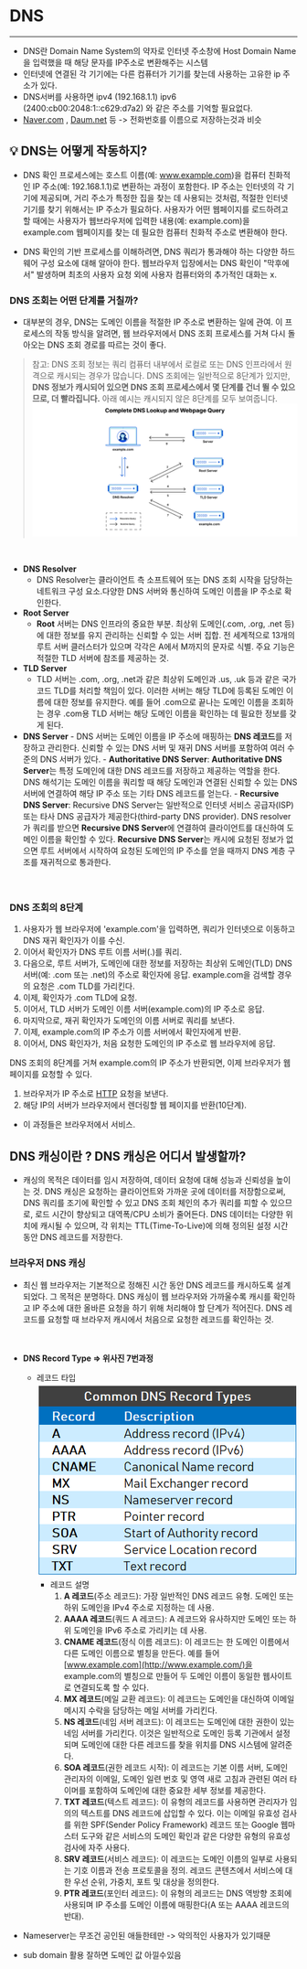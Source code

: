 # DNS

---

- DNS란 Domain Name System의 약자로 인터넷 주소창에 Host Domain Name을 입력했을 때 해당 문자를 IP주소로 변환해주는 시스템
- 인터넷에 연결된 각 기기에는 다른 컴퓨터가 기기를 찾는데 사용하는 고유한 ip 주소가 있다.
- DNS서버를 사용하면 ipv4 (192.168.1.1) ipv6 (2400:cb00:2048:1::c629:d7a2) 와 같은 주소를 기억할 필요없다.
- [Naver.com](http://naver.com/) , [Daum.net](http://daum.net/) 등 -> 전화번호를 이름으로 저장하는것과 비슷

## 💡 **DNS는 어떻게 작동하지?**

- DNS 확인 프로세스에는 호스트 이름(예: www.example.com)을 컴퓨터 친화적인 IP 주소(예: 192.168.1.1)로 변환하는 과정이 포함한다. IP 주소는 인터넷의 각 기기에 제공되며, 거리 주소가 특정한 집을 찾는 데 사용되는 것처럼, 적절한 인터넷 기기를 찾기 위해서는 IP 주소가 필요하다. 사용자가 어떤 웹페이지를 로드하려고 할 때에는 사용자가 웹브라우저에 입력한 내용(예: example.com)을 example.com 웹페이지를 찾는 데 필요한 컴퓨터 친화적 주소로 변환해야 한다.

- DNS 확인의 기반 프로세스를 이해하려면, DNS 쿼리가 통과해야 하는 다양한 하드웨어 구성 요소에 대해 알아야 한다. 웹브라우저 입장에서는 DNS 확인이 "막후에서" 발생하며 최초의 사용자 요청 외에 사용자 컴퓨터와의 추가적인 대화는 x.

### **DNS 조회는 어떤 단계를 거칠까?**

- 대부분의 경우, DNS는 도메인 이름을 적절한 IP 주소로 변환하는 일에 관여. 이 프로세스의 작동 방식을 알려면, 웹 브라우저에서 DNS 조회 프로세스를 거쳐 다시 돌아오는 DNS 조회 경로를 따르는 것이 좋다.
  <br>

> 참고: DNS 조회 정보는 쿼리 컴퓨터 내부에서 로컬로 또는 DNS 인프라에서 원격으로 캐시되는 경우가 많습니다. DNS 조회에는 일반적으로 8단계가 있지만, **DNS 정보가 캐시되어 있으면 DNS 조회 프로세스에서 몇 단계를 건너 뛸 수 있으므로, 더 빨라집니다.** 아래 예시는 캐시되지 않은 8단계를 모두 보여줍니다.
> ![what_is_a_dns_server_dns_lookup.png](./image/what_is_a_dns_server_dns_lookup.png)

<br>

- **DNS Resolver**
  - DNS Resolver는 클라이언트 측 소프트웨어 또는 DNS 조회 시작을 담당하는 네트워크 구성 요소.다양한 DNS 서버와 통신하여 도메인 이름을 IP 주소로 확인한다.
- **Root Server**
  - **Root** 서버는 DNS 인프라의 중요한 부분. 최상위 도메인(.com, .org, .net 등)에 대한 정보를 유지 관리하는 신뢰할 수 있는 서버 집합. 전 세계적으로 13개의 루트 서버 클러스터가 있으며 각각은 A에서 M까지의 문자로 식별. 주요 기능은 적절한 TLD 서버에 참조를 제공하는 것.
- **TLD Server**
  - TLD 서버는 .com, .org, .net과 같은 최상위 도메인과 .us, .uk 등과 같은 국가 코드 TLD를 처리할 책임이 있다. 이러한 서버는 해당 TLD에 등록된 도메인 이름에 대한 정보를 유지한다. 예를 들어 .com으로 끝나는 도메인 이름을 조회하는 경우 .com용 TLD 서버는 해당 도메인 이름을 확인하는 데 필요한 정보를 갖게 된다.
- **DNS Server** - DNS 서버는 도메인 이름을 IP 주소에 매핑하는 **DNS 레코드**를 저장하고 관리한다. 신뢰할 수 있는 DNS 서버 및 재귀 DNS 서버를 포함하여 여러 수준의 DNS 서버가 있다. - **Authoritative DNS Server**: **Authoritative DNS Server**는 특정 도메인에 대한 DNS 레코드를 저장하고 제공하는 역할을 한다. DNS 해석기는 도메인 이름을 쿼리할 때 해당 도메인과 연결된 신뢰할 수 있는 DNS 서버에 연결하여 해당 IP 주소 또는 기타 DNS 레코드를 얻는다. - **Recursive DNS Server**: Recursive DNS Server는 일반적으로 인터넷 서비스 공급자(ISP) 또는 타사 DNS 공급자가 제공한다(third-party DNS provider). DNS resolver가 쿼리를 받으면 **Recursive DNS Server**에 연결하여 클라이언트를 대신하여 도메인 이름을 확인할 수 있다. **Recursive DNS Server**는 캐시에 요청된 정보가 없으면 루트 서버에서 시작하여 요청된 도메인의 IP 주소를 얻을 때까지 DNS 계층 구조를 재귀적으로 통과한다.
  <br><br><br>

### DNS 조회의 8단계

1. 사용자가 웹 브라우저에 'example.com'을 입력하면, 쿼리가 인터넷으로 이동하고 DNS 재귀 확인자가 이를 수신.
2. 이어서 확인자가 DNS 루트 이름 서버(.)를 쿼리.
3. 다음으로, 루트 서버가, 도메인에 대한 정보를 저장하는 최상위 도메인(TLD) DNS 서버(예: .com 또는 .net)의 주소로 확인자에 응답. example.com을 검색할 경우의 요청은 .com TLD를 가리킨다.
4. 이제, 확인자가 .com TLD에 요청.
5. 이어서, TLD 서버가 도메인 이름 서버(example.com)의 IP 주소로 응답.
6. 마지막으로, 재귀 확인자가 도메인의 이름 서버로 쿼리를 보낸다.
7. 이제, example.com의 IP 주소가 이름 서버에서 확인자에게 반환.
8. 이어서, DNS 확인자가, 처음 요청한 도메인의 IP 주소로 웹 브라우저에 응답.

DNS 조회의 8단계를 거쳐 example.com의 IP 주소가 반환되면, 이제 브라우저가 웹 페이지를 요청할 수 있다.

1. 브라우저가 IP 주소로 [HTTP](https://www.cloudflare.com/learning/ddos/glossary/hypertext-transfer-protocol-http/) 요청을 보낸다.
2. 해당 IP의 서버가 브라우저에서 렌더링할 웹 페이지를 반환(10단계).

- 이 과정들은 브라우저에서 서비스.

## DNS 캐싱이란 ? DNS 캐싱은 어디서 발생할까?

- 캐싱의 목적은 데이터를 임시 저장하여, 데이터 요청에 대해 성능과 신뢰성을 높이는 것. DNS 캐싱은 요청하는 클라이언트와 가까운 곳에 데이터를 저장함으로써, DNS 쿼리를 조기에 확인할 수 있고 DNS 조회 체인의 추가 쿼리를 피할 수 있으므로, 로드 시간이 향상되고 대역폭/CPU 소비가 줄어든다. DNS 데이터는 다양한 위치에 캐시될 수 있으며, 각 위치는 TTL(Time-To-Live)에 의해 정의된 설정 시간 동안 DNS 레코드를 저장한다.

### 브라우저 DNS 캐싱

- 최신 웹 브라우저는 기본적으로 정해진 시간 동안 DNS 레코드를 캐시하도록 설계되었다. 그 목적은 분명하다. DNS 캐싱이 웹 브라우저와 가까울수록 캐시를 확인하고 IP 주소에 대한 올바른 요청을 하기 위해 처리해야 할 단계가 적어진다. DNS 레코드를 요청할 때 브라우저 캐시에서 처음으로 요청한 레코드를 확인하는 것.
  <br><br><br>
- **DNS Record Type ⇒ 위사진 7번과정**

  - 레코드 타입
    ![Understanding-Different-Types-of-Record-in-DNS-Server-2-1.png](./image/Understanding-Different-Types-of-Record-in-DNS-Server-2-1.png)
    - 레코드 설명
      1. **A 레코드**(주소 레코드): 가장 일반적인 DNS 레코드 유형. 도메인 또는 하위 도메인을 IPv4 주소로 지정하는 데 사용.
      2. **AAAA 레코드**(쿼드 A 레코드): A 레코드와 유사하지만 도메인 또는 하위 도메인을 IPv6 주소로 가리키는 데 사용.
      3. **CNAME 레코드**(정식 이름 레코드): 이 레코드는 한 도메인 이름에서 다른 도메인 이름으로 별칭을 만든다. 예를 들어 [www.example.com](http://www.example.com/)을 example.com의 별칭으로 만들어 두 도메인 이름이 동일한 웹사이트로 연결되도록 할 수 있다.
      4. **MX 레코드**(메일 교환 레코드): 이 레코드는 도메인을 대신하여 이메일 메시지 수락을 담당하는 메일 서버를 가리킨다.
      5. **NS 레코드**(네임 서버 레코드): 이 레코드는 도메인에 대한 권한이 있는 네임 서버를 가리킨다. 이것은 일반적으로 도메인 등록 기관에서 설정되며 도메인에 대한 다른 레코드를 찾을 위치를 DNS 시스템에 알려준다.
      6. **SOA 레코드**(권한 레코드 시작): 이 레코드는 기본 이름 서버, 도메인 관리자의 이메일, 도메인 일련 번호 및 영역 새로 고침과 관련된 여러 타이머를 포함하여 도메인에 대한 중요한 세부 정보를 제공한다.
      7. **TXT 레코드**(텍스트 레코드): 이 유형의 레코드를 사용하면 관리자가 임의의 텍스트를 DNS 레코드에 삽입할 수 있다. 이는 이메일 유효성 검사를 위한 SPF(Sender Policy Framework) 레코드 또는 Google 웹마스터 도구와 같은 서비스의 도메인 확인과 같은 다양한 유형의 유효성 검사에 자주 사용다.
      8. **SRV 레코드**(서비스 레코드): 이 레코드는 도메인 이름의 일부로 사용되는 기호 이름과 전송 프로토콜을 정의. 레코드 콘텐츠에서 서비스에 대한 우선 순위, 가중치, 포트 및 대상을 정의한다.
      9. **PTR 레코드**(포인터 레코드): 이 유형의 레코드는 DNS 역방향 조회에 사용되며 IP 주소를 도메인 이름에 매핑한다(A 또는 AAAA 레코드의 반대).

- Nameserver는 무조건 공인된 애들한테만 -> 악의적인 사용자가 있기때문
- sub domain 활용 잘하면 도메인 값 아낄수있음
